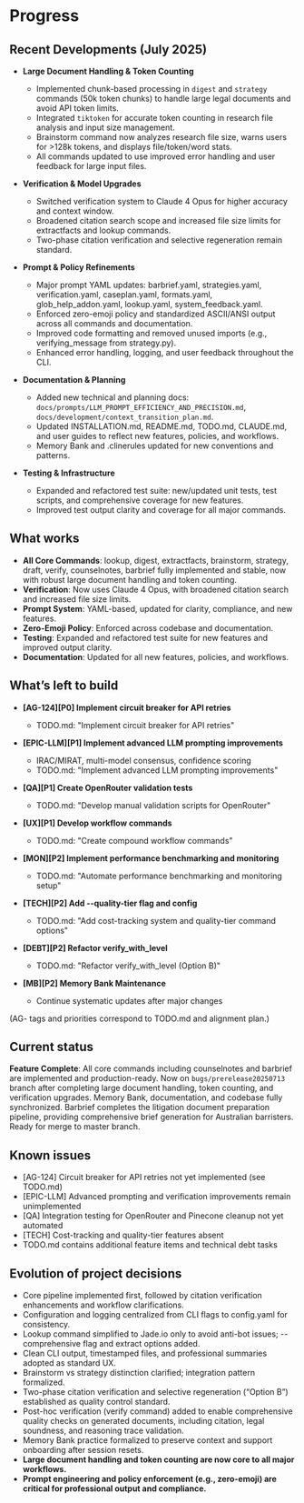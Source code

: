 # Progress

## Recent Developments (July 2025)

- **Large Document Handling & Token Counting**
  - Implemented chunk-based processing in `digest` and `strategy` commands (50k token chunks) to handle large legal documents and avoid API token limits.
  - Integrated `tiktoken` for accurate token counting in research file analysis and input size management.
  - Brainstorm command now analyzes research file size, warns users for >128k tokens, and displays file/token/word stats.
  - All commands updated to use improved error handling and user feedback for large input files.

- **Verification & Model Upgrades**
  - Switched verification system to Claude 4 Opus for higher accuracy and context window.
  - Broadened citation search scope and increased file size limits for extractfacts and lookup commands.
  - Two-phase citation verification and selective regeneration remain standard.

- **Prompt & Policy Refinements**
  - Major prompt YAML updates: barbrief.yaml, strategies.yaml, verification.yaml, caseplan.yaml, formats.yaml, glob_help_addon.yaml, lookup.yaml, system_feedback.yaml.
  - Enforced zero-emoji policy and standardized ASCII/ANSI output across all commands and documentation.
  - Improved code formatting and removed unused imports (e.g., verifying_message from strategy.py).
  - Enhanced error handling, logging, and user feedback throughout the CLI.

- **Documentation & Planning**
  - Added new technical and planning docs: `docs/prompts/LLM_PROMPT_EFFICIENCY_AND_PRECISION.md`, `docs/development/context_transition_plan.md`.
  - Updated INSTALLATION.md, README.md, TODO.md, CLAUDE.md, and user guides to reflect new features, policies, and workflows.
  - Memory Bank and .clinerules updated for new conventions and patterns.

- **Testing & Infrastructure**
  - Expanded and refactored test suite: new/updated unit tests, test scripts, and comprehensive coverage for new features.
  - Improved test output clarity and coverage for all major commands.

## What works

- **All Core Commands**: lookup, digest, extractfacts, brainstorm, strategy, draft, verify, counselnotes, barbrief fully implemented and stable, now with robust large document handling and token counting.
- **Verification**: Now uses Claude 4 Opus, with broadened citation search and increased file size limits.
- **Prompt System**: YAML-based, updated for clarity, compliance, and new features.
- **Zero-Emoji Policy**: Enforced across codebase and documentation.
- **Testing**: Expanded and refactored test suite for new features and improved output clarity.
- **Documentation**: Updated for all new features, policies, and workflows.

## What’s left to build

- **[AG-124][P0] Implement circuit breaker for API retries**  
  - TODO.md: "Implement circuit breaker for API retries"

- **[EPIC-LLM][P1] Implement advanced LLM prompting improvements**  
  - IRAC/MIRAT, multi-model consensus, confidence scoring  
  - TODO.md: "Implement advanced LLM prompting improvements"

- **[QA][P1] Create OpenRouter validation tests**  
  - TODO.md: "Develop manual validation scripts for OpenRouter"

- **[UX][P1] Develop workflow commands**  
  - TODO.md: "Create compound workflow commands"

- **[MON][P2] Implement performance benchmarking and monitoring**  
  - TODO.md: "Automate performance benchmarking and monitoring setup"

- **[TECH][P2] Add --quality-tier flag and config**  
  - TODO.md: "Add cost-tracking system and quality-tier command options"

- **[DEBT][P2] Refactor verify_with_level**  
  - TODO.md: "Refactor verify_with_level (Option B)"

- **[MB][P2] Memory Bank Maintenance**  
  - Continue systematic updates after major changes

(AG- tags and priorities correspond to TODO.md and alignment plan.)

## Current status

**Feature Complete**: All core commands including counselnotes and barbrief are implemented and production-ready. Now on `bugs/prerelease20250713` branch after completing large document handling, token counting, and verification upgrades. Memory Bank, documentation, and codebase fully synchronized. Barbrief completes the litigation document preparation pipeline, providing comprehensive brief generation for Australian barristers. Ready for merge to master branch.

## Known issues

- [AG-124] Circuit breaker for API retries not yet implemented (see TODO.md)
- [EPIC-LLM] Advanced prompting and verification improvements remain unimplemented
- [QA] Integration testing for OpenRouter and Pinecone cleanup not yet automated
- [TECH] Cost-tracking and quality-tier features absent
- TODO.md contains additional feature items and technical debt tasks

## Evolution of project decisions

- Core pipeline implemented first, followed by citation verification enhancements and workflow clarifications.
- Configuration and logging centralized from CLI flags to config.yaml for consistency.
- Lookup command simplified to Jade.io only to avoid anti-bot issues; --comprehensive flag and extract options added.
- Clean CLI output, timestamped files, and professional summaries adopted as standard UX.
- Brainstorm vs strategy distinction clarified; integration pattern formalized.
- Two-phase citation verification and selective regeneration (“Option B”) established as quality control standard.
- Post-hoc verification (verify command) added to enable comprehensive quality checks on generated documents, including citation, legal soundness, and reasoning trace validation.
- Memory Bank practice formalized to preserve context and support onboarding after session resets.
- **Large document handling and token counting are now core to all major workflows.**
- **Prompt engineering and policy enforcement (e.g., zero-emoji) are critical for professional output and compliance.**
